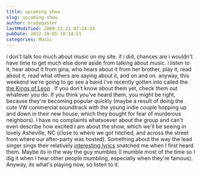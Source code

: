 ```yaml
---
title: upcoming show
slug: upcoming-show
author: bradygaster
lastModified: 2009-12-21 07:24:24
pubDate: 2012-10-05 18:14:51
categories: Music
---
```


i don&apos;t talk too much about music on my site. if i did, chances are i wouldn&apos;t have time to get much else done aside from talking about music. i listen to it, hear about it from gina, who hears about it from her brother, play it, read about it, read what
others are saying about it, and on and on. anyway, this weekend we&apos;re going to go see a band i&apos;ve recently gotten into called the
<a href="http://www.kingsofleon.com/">the Kings of Leon</a> . If you don&apos;t know about them yet, check them out whatever you do. If you think you&apos;ve heard them, you might be right, because they&apos;re becoming popular quickly (maybe a result of doing the cute VW commercial soundtrack with the young
indie couple hopping up and down in their new house, which they bought for fear of murderous neighbors). I have no complaints whatsoever about the group and can&apos;t even describe how excited I am about the show, which we&apos;ll be seeing in lovely Asheville,
NC (close to where we got hitched, and across the street from where our after-party was hosted). Something about the way the lead singer sings their relatively
<a href="http://search.lyrics.astraweb.com/?word=kings+of+leon">interesting lyrics</a>  snatched me when I first heard them. Maybe its in the way the guy mumbles (I mumble most of the time so I dig it when I hear other people mumbling, especially when they&apos;re famous). Anyway, its what&apos;s playing now, so listen to it.
